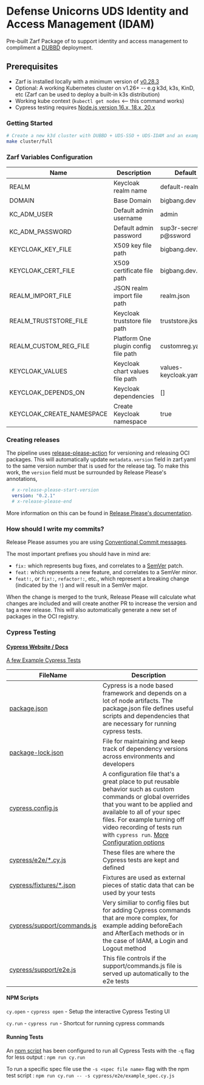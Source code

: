 # Defense Unicorns UDS Identity and Access Management (IDAM)

Pre-built Zarf Package of to support identity and access management to compliment a [DUBBD](https://github.com/defenseunicorns/uds-package-dubbd) deployment. 

## Prerequisites

- Zarf is installed locally with a minimum version of [v0.28.3](https://github.com/defenseunicorns/zarf/releases/tag/v0.28.3)
- Optional: A working Kubernetes cluster on v1.26+ -- e.g k3d, k3s, KinD, etc (Zarf can be used to deploy a built-in k3s distribution)
- Working kube context (`kubectl get nodes` <-- this command works)
- Cypress testing requires [Node.js version 16.x, 18.x, 20.x](https://docs.cypress.io/guides/getting-started/installing-cypress#Nodejs)


### Getting Started
```bash
# Create a new k3d cluster with DUBBD + UDS-SSO + UDS-IDAM and an example mission application protected by SSO:
make cluster/full
```


### Zarf Variables Configuration

| Name                  | Description                         | Default                  | Type  | Notes                   |
|-----------------------|-------------------------------------|--------------------------|-------|-------------------------|
| REALM                 | Keycloak realm name                 | default-realm            |       |                         |
| DOMAIN                | Base Domain                         | bigbang.dev              |       |                         |
| KC_ADM_USER           | Default admin username              | admin                    |       |                         |
| KC_ADM_PASSWORD       | Default admin password              | sup3r-secret-p@ssword    |       |                         |
| KEYCLOAK_KEY_FILE     | X509 key file path                  | bigbang.dev.key          | FILE  |                         |
| KEYCLOAK_CERT_FILE    | X509 certificate file path          | bigbang.dev.cert         | FILE  |                         |
| REALM_IMPORT_FILE     | JSON realm import file path         | realm.json               | FILE  |                         |
| REALM_TRUSTSTORE_FILE | Keycloak truststore file path       | truststore.jks.b64       | FILE  | MUST BE BASE64 ENCODED  |
| REALM_CUSTOM_REG_FILE | Platform One plugin config file path| customreg.yaml           | FILE  |                         |
| KEYCLOAK_VALUES       | Keycloak chart values file path     | values-keycloak.yaml     | FILE  |                         |
| KEYCLOAK_DEPENDS_ON   | Keycloak dependencies               | []                       |       |                         |
| KEYCLOAK_CREATE_NAMESPACE | Create Keycloak namespace       | true                     |       |                         |


### Creating releases

The pipeline uses [release-please-action](https://github.com/google-github-actions/release-please-action) for versioning and releasing OCI packages. This will automatically update `metadata.version` field in zarf.yaml to the same version number that is used for the release tag. To make this work, the `version` field must be surrounded by Release Please's annotations,

```yaml
  # x-release-please-start-version
  version: "0.2.1"
  # x-release-please-end
```

More information on this can be found in [Release Please's documentation](https://github.com/googleapis/release-please/blob/main/docs/customizing.md#updating-arbitrary-files).

### How should I write my commits?

Release Please assumes you are using [Conventional Commit messages](https://www.conventionalcommits.org/).

The most important prefixes you should have in mind are:

- `fix:` which represents bug fixes, and correlates to a [SemVer](https://semver.org/)
  patch.
- `feat:` which represents a new feature, and correlates to a SemVer minor.
- `feat!:`,  or `fix!:`, `refactor!:`, etc., which represent a breaking change
  (indicated by the `!`) and will result in a SemVer major.

When the change is merged to the trunk, Release Please will calculate what changes are included and will create another PR to increase the version and tag a new release. This will also automatically generate a new set of packages in the OCI registry.

### Cypress Testing

#### [Cypress Website / Docs](https://docs.cypress.io/)

[A few Example Cypress Tests](cypress/e2e/example_spec.cy.js)

| FileName                  | Description                     |
|---------------------------|---------------------------------|
| [package.json](package.json) | Cypress is a node based framework and depends on a lot of node artifacts. The package.json file defines useful scripts and dependencies that are necessary for running cypress tests.       |
| [package-lock.json](package-lock.json) | File for maintaining and keep track of dependency versions across environments and developers      |
| [cypress.config.js](cypress.config.js) | A configuration file that's a great place to put reusable behavior such as custom commands or global overrides that you want to be applied and available to all of your spec files. For example turning off video recording of tests run with `cypress run`. [More Configuration options](https://docs.cypress.io/guides/references/configuration)     |
| [cypress/e2e/*.cy.js](cypress/e2e/example_spec.cy.js) | These files are where the Cypress tests are kept and defined      |
| [cypress/fixtures/*.json](cypress/fixtures/example.json) | Fixtures are used as external pieces of static data that can be used by your tests    |
| [cypress/support/commands.js](cypress/support/commands.js) | Very similiar to config files but for adding Cypress commands that are more complex, for example adding beforeEach and AfterEach methods or in the case of IdAM, a Login and Logout method    |
| [cypress/support/e2e.js](cypress/support/e2e.js) | This file controls if the support/commands.js file is served up automatically to the e2e tests      |

#### NPM Scripts
`cy.open` - `cypress open` - Setup the interactive Cypress Testing UI

`cy.run` - `cypress run` - Shortcut for running cypress commands

#### Running Tests

An [npm script](package.json#L7) has been configured to run all Cypress Tests with the `-q` flag for less output : `npm run cy.run`

To run a specific spec file use the `-s <spec file name>` flag with the npm test script : `npm run cy.run -- -s cypress/e2e/example_spec.cy.js`